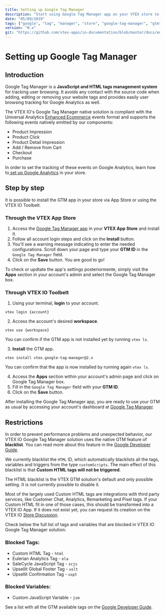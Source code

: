 ```yaml
---
title: Setting up Google Tag Manager
description: "Start using Google Tag Manager app on your VTEX store to easily track your data through Google Analytics."
date: "05/09/2019"
tags: ["google", "tag", "manager", "store", "google-tag-manager", "gtm"]
version: "0.x"
git: "https://github.com/vtex-apps/io-documentation/blob/master/docs/en/Recipes/store/installing-the-google-tag-manager-app.md"
---
```


# Setting up Google Tag Manager

## Introduction 

Google Tag Manager is a **JavaScript and HTML tags management system** for tracking user browsing. It avoids any contact with the source code when adding, editing or removing your website tags and provides easily user browsing tracking for Google Analytics as well.  

The VTEX IO's Google Tag Manager native solution is compliant with the Universal Analytics [Enhanced Ecommerce](https://developers.google.com/tag-manager/enhanced-ecommerce) events format and supports the following events natively emitted by our components:

- Product Impression
- Product Click
- Product Detail Impression
- Add / Remove from Cart
- Checkout
- Purchase

<div class="alert alert-info">
In order to set the tracking of these events on Google Analytics, learn how to<a href="https://github.com/vtex-apps/io-documentation/blob/master/docs/en/Recipes/store/setting-up-google-analytics.md"> set up Google Analytics</a> in your store.
</div> 

## Step by step

It is possible to install the GTM app in your store via App Store or using the VTEX IO Toolbelt.

### Through the VTEX App Store

1. Access the [Google Tag Manager app](https://apps.vtex.com/google-tag-manager/p) in your **VTEX App Store** and install it. 
2. Follow all account login steps and click on the **Install** button.
3. You'll see a warning message indicating to enter the needed configurations. Scroll down your page and type your **GTM ID** in the `Google Tag Manager` field.
4. Click on the **Save** button. You are good to go! 

To check or updtate the app's settings posteriormente, simply visit the **Apps** section in your account's admin and select the Google Tag Manager box. 

### Through VTEX IO Toolbelt

1. Using your terminal, **login** to your account.

```
vtex login {account}
```

2. Access the account's desired **workspace**.

```
vtex use {workspace}
```

You can confirm if the GTM app is not installed yet by running `vtex ls`. 

3. **Install** the GTM app.

```
vtex install vtex.google-tag-manager@2.x
```

You can confirm that the app is now installed by running again `vtex ls`. 

4. Access the **Apps** section within your account's admin page and click on Google Tag Manager box.
5. Fill in the `Google Tag Manager` field with your **GTM ID**. 
6. Click on the **Save** button.

After installing the Google Tag Manager app, you are ready to use your GTM as usual by accessing your account's dashboard at [Google Tag Manager](https://tagmanager.google.com/). 

## Restrictions

In order to prevent performance problems and unexpected behavior, our VTEX IO Google Tag Manager solution uses the native GTM feature of **blacklist**. You can read more about this feature in the [Google Developer Guide](https://developers.google.com/tag-manager/devguide).

We currently blacklist the `HTML` ID, which automatically blacklists all the tags, variables and triggers from the type `customScripts`. The main effect of this blacklist is that **Custom HTML tags will not be triggered**. 

<div class="alert alert-warning">
The HTML blacklist is the VTEX GTM solution's default and only possible setting. It is not currently possible to disable it.
</div>

Most of the largely used Custom HTML tags are integrations with third party services, like Customer Chat, Analytics, Remarketing and Pixel tags. If your Custom HTML fit in one of those cases, this should be transformed into a VTEX IO App. If it does not exist yet, you can request its creation on the VTEX IO [Store Discussion]().

Check below the full list of tags and variables that are blocked in VTEX IO Google Tag Manager solution:

### Blocked Tags:

- Custom HTML Tag - `html`
- Eulerian Analytics Tag - `ela`
- SaleCycle JavaScript Tag  - `scjs`
- Upsellit Global Footer Tag - `uslt`
- Upsellit Confirmation Tag - `uspt`

### Blocked Variables:

- Custom JavaScript Variable - `jsm`

See a list with all the GTM available tags on the [Google Developer Guide](https://developers.google.com/tag-manager/devguide).

